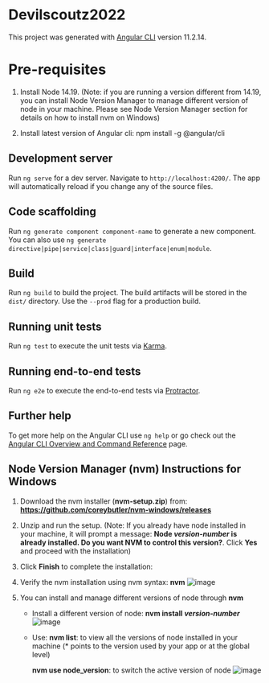 # Devilscoutz2022

This project was generated with [Angular CLI](https://github.com/angular/angular-cli) version 11.2.14.

# Pre-requisites
1. Install Node 14.19.
   (Note: if you are running a version different from 14.19, you can install Node Version Manager to manage different version of node in your machine. 
   Please see Node Version Manager section for details on how to install nvm on Windows)


2. Install latest version of Angular cli: 
   npm install -g @angular/cli

## Development server

Run `ng serve` for a dev server. Navigate to `http://localhost:4200/`. The app will automatically reload if you change any of the source files.

## Code scaffolding

Run `ng generate component component-name` to generate a new component. You can also use `ng generate directive|pipe|service|class|guard|interface|enum|module`.

## Build

Run `ng build` to build the project. The build artifacts will be stored in the `dist/` directory. Use the `--prod` flag for a production build.

## Running unit tests

Run `ng test` to execute the unit tests via [Karma](https://karma-runner.github.io).

## Running end-to-end tests

Run `ng e2e` to execute the end-to-end tests via [Protractor](http://www.protractortest.org/).

## Further help

To get more help on the Angular CLI use `ng help` or go check out the [Angular CLI Overview and Command Reference](https://angular.io/cli) page.


## Node Version Manager (nvm) Instructions for Windows

1. Download the nvm installer (**nvm-setup.zip**) from: **https://github.com/coreybutler/nvm-windows/releases**

2. Unzip and run the setup. 
   (Note: If you already have node installed in your machine, it will prompt a message: **Node _version-number_ is already installed. Do you want NVM to control this version?**.
    Click **Yes** and proceed with the installation)

3. Click **Finish** to complete the installation:

4. Verify the nvm installation using nvm syntax: **nvm**
   ![image](https://user-images.githubusercontent.com/11295766/156926001-4340c8c8-01ee-4c0c-aa97-096e0c92744c.png)

5. You can install and manage different versions of node through **nvm**

    - Install a different version of node: **nvm install _version-number_**
    ![image](https://user-images.githubusercontent.com/11295766/156926391-2f9fd4d6-d86b-4012-a7a0-ecc821572dc4.png)


    -	Use:
        **nvm list**:  to view all the versions of node installed in your machine (* points to the version used by your app or at the global level)
        
        **nvm use node_version**: to switch the active version of node
        ![image](https://user-images.githubusercontent.com/11295766/156926376-f5f89954-adaa-487d-afcb-7f18fb9fc129.png)




  
